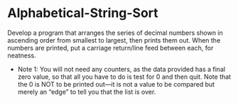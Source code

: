 # Alphabetical-String-Sort
Develop a program that arranges the series of
decimal numbers shown in
ascending order from smallest to
largest, then prints them out. When the numbers are printed, put
a carriage return/line feed between
each, for neatness. 
- Note 1: You will
not need any counters, as the data
provided has a final zero value, so
that all you have to do is test for 0
and then quit. Note that the 0 is
NOT to be printed out—it is not a
value to be compared but merely an
“edge” to tell you that the list is
over. 
